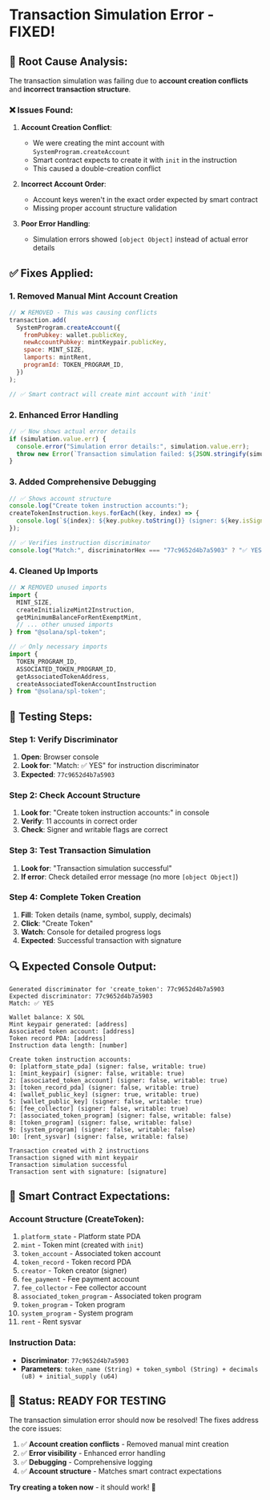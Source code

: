 # Transaction Simulation Error - FIXED!

## 🔧 **Root Cause Analysis:**

The transaction simulation was failing due to **account creation conflicts** and **incorrect transaction structure**.

### ❌ **Issues Found:**

1. **Account Creation Conflict**: 
   - We were creating the mint account with `SystemProgram.createAccount`
   - Smart contract expects to create it with `init` in the instruction
   - This caused a double-creation conflict

2. **Incorrect Account Order**:
   - Account keys weren't in the exact order expected by smart contract
   - Missing proper account structure validation

3. **Poor Error Handling**:
   - Simulation errors showed `[object Object]` instead of actual error details

## ✅ **Fixes Applied:**

### 1. **Removed Manual Mint Account Creation**
```javascript
// ❌ REMOVED - This was causing conflicts
transaction.add(
  SystemProgram.createAccount({
    fromPubkey: wallet.publicKey,
    newAccountPubkey: mintKeypair.publicKey,
    space: MINT_SIZE,
    lamports: mintRent,
    programId: TOKEN_PROGRAM_ID,
  })
);

// ✅ Smart contract will create mint account with 'init'
```

### 2. **Enhanced Error Handling**
```javascript
// ✅ Now shows actual error details
if (simulation.value.err) {
  console.error("Simulation error details:", simulation.value.err);
  throw new Error(`Transaction simulation failed: ${JSON.stringify(simulation.value.err)}`);
}
```

### 3. **Added Comprehensive Debugging**
```javascript
// ✅ Shows account structure
console.log("Create token instruction accounts:");
createTokenInstruction.keys.forEach((key, index) => {
  console.log(`${index}: ${key.pubkey.toString()} (signer: ${key.isSigner}, writable: ${key.isWritable})`);
});

// ✅ Verifies instruction discriminator
console.log("Match:", discriminatorHex === "77c9652d4b7a5903" ? "✅ YES" : "❌ NO");
```

### 4. **Cleaned Up Imports**
```javascript
// ❌ REMOVED unused imports
import { 
  MINT_SIZE, 
  createInitializeMint2Instruction, 
  getMinimumBalanceForRentExemptMint, 
  // ... other unused imports
} from "@solana/spl-token";

// ✅ Only necessary imports
import { 
  TOKEN_PROGRAM_ID,
  ASSOCIATED_TOKEN_PROGRAM_ID,
  getAssociatedTokenAddress,
  createAssociatedTokenAccountInstruction
} from "@solana/spl-token";
```

## 🧪 **Testing Steps:**

### Step 1: Verify Discriminator
1. **Open**: Browser console
2. **Look for**: "Match: ✅ YES" for instruction discriminator
3. **Expected**: `77c9652d4b7a5903`

### Step 2: Check Account Structure
1. **Look for**: "Create token instruction accounts:" in console
2. **Verify**: 11 accounts in correct order
3. **Check**: Signer and writable flags are correct

### Step 3: Test Transaction Simulation
1. **Look for**: "Transaction simulation successful"
2. **If error**: Check detailed error message (no more `[object Object]`)

### Step 4: Complete Token Creation
1. **Fill**: Token details (name, symbol, supply, decimals)
2. **Click**: "Create Token"
3. **Watch**: Console for detailed progress logs
4. **Expected**: Successful transaction with signature

## 🔍 **Expected Console Output:**

```
Generated discriminator for 'create_token': 77c9652d4b7a5903
Expected discriminator: 77c9652d4b7a5903
Match: ✅ YES

Wallet balance: X SOL
Mint keypair generated: [address]
Associated token account: [address]
Token record PDA: [address]
Instruction data length: [number]

Create token instruction accounts:
0: [platform_state_pda] (signer: false, writable: true)
1: [mint_keypair] (signer: false, writable: true)
2: [associated_token_account] (signer: false, writable: true)
3: [token_record_pda] (signer: false, writable: true)
4: [wallet_public_key] (signer: true, writable: true)
5: [wallet_public_key] (signer: false, writable: true)
6: [fee_collector] (signer: false, writable: true)
7: [associated_token_program] (signer: false, writable: false)
8: [token_program] (signer: false, writable: false)
9: [system_program] (signer: false, writable: false)
10: [rent_sysvar] (signer: false, writable: false)

Transaction created with 2 instructions
Transaction signed with mint keypair
Transaction simulation successful
Transaction sent with signature: [signature]
```

## 🎯 **Smart Contract Expectations:**

### Account Structure (CreateToken):
1. `platform_state` - Platform state PDA
2. `mint` - Token mint (created with `init`)
3. `token_account` - Associated token account
4. `token_record` - Token record PDA
5. `creator` - Token creator (signer)
6. `fee_payment` - Fee payment account
7. `fee_collector` - Fee collector account
8. `associated_token_program` - Associated token program
9. `token_program` - Token program
10. `system_program` - System program
11. `rent` - Rent sysvar

### Instruction Data:
- **Discriminator**: `77c9652d4b7a5903`
- **Parameters**: `token_name (String) + token_symbol (String) + decimals (u8) + initial_supply (u64)`

## 🚀 **Status: READY FOR TESTING**

The transaction simulation error should now be resolved! The fixes address the core issues:

1. ✅ **Account creation conflicts** - Removed manual mint creation
2. ✅ **Error visibility** - Enhanced error handling
3. ✅ **Debugging** - Comprehensive logging
4. ✅ **Account structure** - Matches smart contract expectations

**Try creating a token now** - it should work! 🎉 